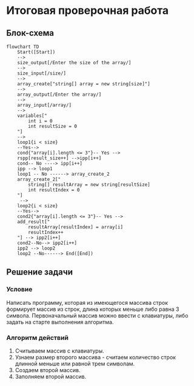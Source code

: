 # Итоговая проверочная работа

## Блок-схема

```mermaid
flowchart TD
    Start([Start])
    -->
    size_output[/Enter the size of the array/]
    -->
    size_input[/size/]
    -->
    array_create["string[] array = new string[size]"]
    -->
    array_output[/Enter the array/]
    -->
    array_input[/array/]
    -->
    variables["
        int i = 0
        int resultSize = 0
    "]
    -->
    loop1{i < size}
    --Yes-->
    cond{"array[i].length <= 3"}-- Yes -->
    rspp[result_size++] -->ipp[i++]
    cond-- No ----> ipp[i++]
    ipp --> loop1
    loop1 -- No ------> array_create_2
    array_create_2["
        string[] resultArray = new string[resultSize]
        int resultIndex = 0
    "]
     -->
    loop2{i < size}
    --Yes-->
    cond2{"array[i].length <= 3"}-- Yes -->
    add_result["
        resultArray[resultIndex] = array[i]
        resultIndex++
    "] --> ipp2[i++]
    cond2--No--> ipp2[i++]
    ipp2 --> loop2
    loop2 --No------> End([End])
```


## Решение задачи

### Условие

Написать программу, которая из имеющегося массива строк формирует массив из строк, длина которых меньше либо равна 3 символа. Первоначальный массив можно ввести с клавиатуры, либо задать на старте выполнения алгоритма.

### Алгоритм действий

1. Считываем массив с клавиатуры.
2. Узнаем размер второго массива - считаем количество строк длинной меньше или равной трем символам.
3. Создаем второй массив.
4. Заполняем второй массив.